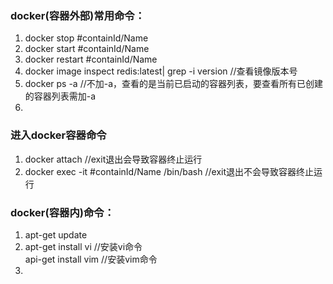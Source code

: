 

### docker(容器外部)常用命令：
1. docker stop #containId/Name
2. docker start #containId/Name
3. docker restart #containId/Name
4. docker image inspect redis:latest| grep -i version       //查看镜像版本号
5. docker ps -a      //不加-a，查看的是当前已启动的容器列表，要查看所有已创建的容器列表需加-a
6. 




### 进入docker容器命令
1. docker attach        //exit退出会导致容器终止运行
2. docker exec -it #containId/Name /bin/bash        //exit退出不会导致容器终止运行


### docker(容器内)命令：
1. apt-get update
2. apt-get install vi //安装vi命令  
   api-get install vim  //安装vim命令
3. 